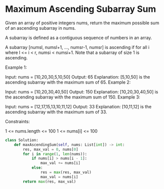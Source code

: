 # Maximum Ascending Subarray Sum

Given an array of positive integers nums, return the maximum possible sum of an ascending subarray in nums.

A subarray is defined as a contiguous sequence of numbers in an array.

A subarray [numsl, numsl+1, ..., numsr-1, numsr] is ascending if for all i where l <= i < r, numsi  < numsi+1. Note that a subarray of size 1 is ascending.

Example 1:

Input: nums = [10,20,30,5,10,50]
Output: 65
Explanation: [5,10,50] is the ascending subarray with the maximum sum of 65.
Example 2:

Input: nums = [10,20,30,40,50]
Output: 150
Explanation: [10,20,30,40,50] is the ascending subarray with the maximum sum of 150.
Example 3:

Input: nums = [12,17,15,13,10,11,12]
Output: 33
Explanation: [10,11,12] is the ascending subarray with the maximum sum of 33.

Constraints:

1 <= nums.length <= 100
1 <= nums[i] <= 100

```python
class Solution:
    def maxAscendingSum(self, nums: List[int]) -> int:
        res, max_val = 0, nums[0]
        for i in range(1, len(nums)):
            if nums[i] > nums[i - 1]:
                max_val += nums[i]
            else:
                res = max(res, max_val)
                max_val = nums[i]
        return max(res, max_val)
```
